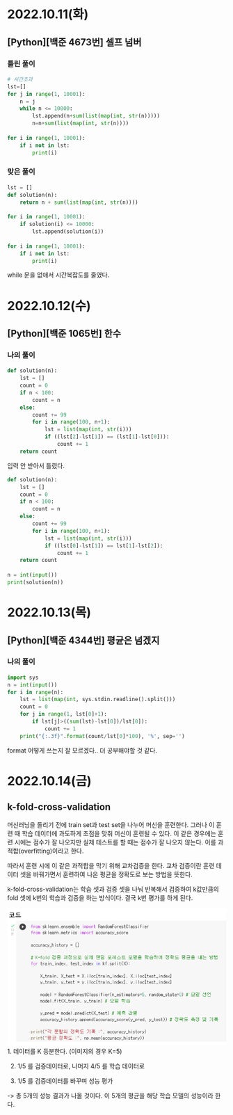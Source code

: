 # 2022.10.11(화)

## [Python][백준 4673번] 셀프 넘버

### 틀린 풀이
```Python
# 시간초과
lst=[]
for j in range(1, 10001):
    n = j
    while n <= 10000:
        lst.append(n+sum(list(map(int, str(n)))))
        n=n+sum(list(map(int, str(n))))
        
for i in range(1, 10001):
    if i not in lst:
        print(i)
```

### 맞은 풀이
```Python
lst = []
def solution(n):
    return n + sum(list(map(int, str(n))))

for i in range(1, 10001):
    if solution(i) <= 10000:
        lst.append(solution(i))

for i in range(1, 10001):
    if i not in lst:
        print(i)
```
while 문을 없애서 시간복잡도를 줄였다.

# 2022.10.12(수)

## [Python][백준 1065번] 한수

### 나의 풀이
```Python
def solution(n):
    lst = []
    count = 0
    if n < 100:
        count = n 
    else:
        count += 99
        for i in range(100, n+1):
            lst = list(map(int, str(i)))
            if ((lst[2]-lst[1]) == (lst[1]-lst[0])):
                count += 1
    return count
```
입력 안 받아서 틀렸다.

```Python
def solution(n):
    lst = []
    count = 0
    if n < 100:
        count = n 
    else:
        count += 99
        for i in range(100, n+1):
            lst = list(map(int, str(i)))
            if ((lst[0]-lst[1]) == lst[1]-lst[2]):
                count += 1
    return count

n = int(input())
print(solution(n))
```

# 2022.10.13(목)

## [Python][백준 4344번] 평균은 넘겠지
### 나의 풀이
```Python
import sys
n = int(input())
for i in range(n):
    lst = list(map(int, sys.stdin.readline().split()))
    count = 0
    for j in range(1, lst[0]+1):
        if lst[j]>((sum(lst)-lst[0])/lst[0]):
            count += 1
    print("{:.3f}".format(count/lst[0]*100), '%', sep='')
```
format 어떻게 쓰는지 잘 모르겠다..
더 공부해야할 것 같다.

# 2022.10.14(금)

## k-fold-cross-validation
머신러닝을 돌리기 전에 train set과 test set을 나누어 머신을 훈련한다. 그러나 이 훈련 때 학습 데이터에 과도하게 초점을 맞춰 머신이 훈련될 수 있다. 이 같은 경우에는 훈련 시에는 점수가 잘 나오지만 실제 테스트를 할 때는 점수가 잘 나오지 않는다. 이를 과적합(overfitting)이라고 한다.

따라서 훈련 시에 이 같은 과적합을 막기 위해 교차검증을 한다. 교차 검증이란 훈련 데이터 셋을 바꿔가면서 훈련하여 나온 평균을 정확도로 보는 방법을 뜻한다.



k-fold-cross-validation는 학습 셋과 검증 셋을 나눠 반복해서 검증하여 k값만큼의 fold 셋에 k번의 학습과 검증을 하는 방식이다. 결국 k번 평가를 하게 된다.


<img src='./img/kfold.png'>
1. 데이터를 K 등분한다. (이미지의 경우 K=5)

2. 1/5 를 검증데이터로, 나머지 4/5 를 학습 데이터로 

3. 1/5 를 검증데이터를 바꾸며 성능 평가 

-> 총 5개의 성능 결과가 나올 것이다. 이 5개의 평균을 해당 학습 모델의 성능이라 한다. 